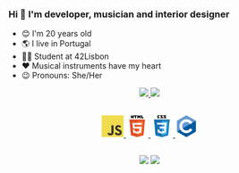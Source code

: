 ### Hi 👋 I'm developer, musician and interior designer

- 😊 I'm 20 years old
- 🌎 I live in Portugal
- 👩‍💻 Student at 42Lisbon
- ❤️ Musical instruments have my heart
- 😉 Pronouns: She/Her

<div align="center">
  <a href="https://github.com/bshintak">
  <img height="180em" src="https://github-readme-stats.vercel.app/api?username=bshintak&show_icons=true&theme=dracula&include_all_commits=true&count_private=true"/>
  <img height="180em" src="https://github-readme-stats.vercel.app/api/top-langs/?username=bshintak&layout=compact&langs_count=7&theme=dracula"/>
</div>

##
  
<p style="display: inline_block" align="center">
  <img src="https://raw.githubusercontent.com/devicons/devicon/master/icons/javascript/javascript-original.svg" alt="javascript" width="40" height="40"/>
  <img src="https://raw.githubusercontent.com/devicons/devicon/master/icons/html5/html5-original-wordmark.svg" alt="html5" width="40" height="40"/>
  <img src="https://raw.githubusercontent.com/devicons/devicon/master/icons/css3/css3-original-wordmark.svg" alt="css3" width="40" height="40"/>
  <img src="https://raw.githubusercontent.com/devicons/devicon/master/icons/c/c-original.svg" alt="c" width="40" height="40"/>
</p>

##
 
<div align="center"> 
 <a href="https://instagram.com/_biashin" target="_blank"><img src="https://img.shields.io/badge/-Instagram-%23E4405F?style=for-the-badge&logo=instagram&logoColor=white" target="_blank"></a>
   <a href="https://www.linkedin.com/in/beatriz-schileo-shintaku-5910aa1b6/" target="_blank"><img src="https://img.shields.io/badge/-LinkedIn-%230077B5?style=for-the-badge&logo=linkedin&logoColor=white" target="_blank"></a> 
</div>
